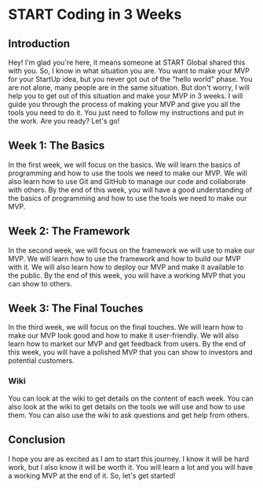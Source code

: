 # START Coding in 3 Weeks

## Introduction

Hey! I'm glad you're here, it means someone at START Global shared this with you. So, I know in what situation you are. You want to make your MVP for your StartUp idea, but you never got out of the "hello world" phase. You are not alone, many people are in the same situation. But don't worry, I will help you to get out of this situation and make your MVP in 3 weeks. I will guide you through the process of making your MVP and give you all the tools you need to do it. You just need to follow my instructions and put in the work. Are you ready? Let's go!

## Week 1: The Basics

In the first week, we will focus on the basics. We will learn the basics of programming and how to use the tools we need to make our MVP. We will also learn how to use Git and GitHub to manage our code and collaborate with others. By the end of this week, you will have a good understanding of the basics of programming and how to use the tools we need to make our MVP.

## Week 2: The Framework

In the second week, we will focus on the framework we will use to make our MVP. We will learn how to use the framework and how to build our MVP with it. We will also learn how to deploy our MVP and make it available to the public. By the end of this week, you will have a working MVP that you can show to others.

## Week 3: The Final Touches

In the third week, we will focus on the final touches. We will learn how to make our MVP look good and how to make it user-friendly. We will also learn how to market our MVP and get feedback from users. By the end of this week, you will have a polished MVP that you can show to investors and potential customers.

### Wiki

You can look at the wiki to get details on the content of each week. You can also look at the wiki to get details on the tools we will use and how to use them. You can also use the wiki to ask questions and get help from others.

## Conclusion

I hope you are as excited as I am to start this journey. I know it will be hard work, but I also know it will be worth it. You will learn a lot and you will have a working MVP at the end of it. So, let's get started!
